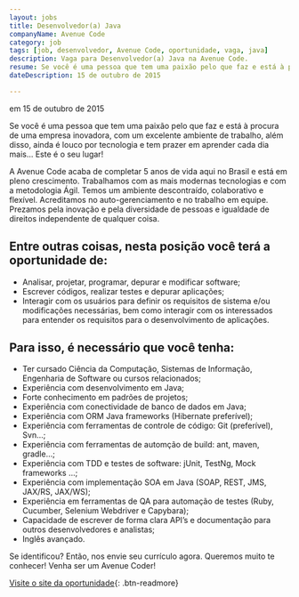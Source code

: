 ```yaml
---
layout: jobs
title: Desenvolvedor(a) Java
companyName: Avenue Code
category: job
tags: [job, desenvolvedor, Avenue Code, oportunidade, vaga, java]
description: Vaga para Desenvolvedor(a) Java na Avenue Code.
resume: Se você é uma pessoa que tem uma paixão pelo que faz e está à procura de uma empresa inovadora, com um excelente ambiente de trabalho, além disso, ainda é louco por tecnologia e tem prazer em aprender cada dia mais... Este é o seu lugar!
dateDescription: 15 de outubro de 2015

---
```

<p class="post-meta"> em 15 de outubro de 2015</p>

Se você é uma pessoa que tem uma paixão pelo que faz e está à procura de uma empresa inovadora, com um excelente ambiente de trabalho, além disso, ainda é louco por tecnologia e tem prazer em aprender cada dia mais...
Este é o seu lugar!

A Avenue Code acaba de completar 5 anos de vida aqui no Brasil e está em pleno crescimento.
Trabalhamos com as mais modernas tecnologias e com a metodologia Ágil. Temos um ambiente descontraído, colaborativo e flexível. Acreditamos no auto-gerenciamento e no trabalho em equipe. Prezamos pela inovação e pela diversidade de pessoas e igualdade de direitos independente de qualquer coisa.

## Entre outras coisas, nesta posição você terá a oportunidade de:
- Analisar, projetar, programar, depurar e modificar software;
- Escrever códigos, realizar testes e depurar aplicações;
- Interagir com os usuários para definir os requisitos de sistema e/ou modificações necessárias, bem como interagir com os interessados ​​para entender os requisitos para o desenvolvimento de aplicações.

## Para isso, é necessário que você tenha:
- Ter cursado Ciência da Computação, Sistemas de Informação, Engenharia de Software ou cursos relacionados;
- Experiência com desenvolvimento em Java;
- Forte conhecimento em padrões de projetos;
- Experiência com conectividade de banco de dados em Java;
- Experiência com ORM Java frameworks (Hibernate preferível);
- Experiência com ferramentas de controle de código: Git (preferível), Svn…;
- Experiência com ferramentas de automção de build: ant, maven, gradle…;
- Experiência com TDD e testes de software: jUnit, TestNg, Mock frameworks …;
- Experiência com implementação SOA em Java (SOAP, REST, JMS, JAX/RS, JAX/WS);
- Experiência em ferramentas de QA para automação de testes (Ruby, Cucumber, Selenium Webdriver e Capybara);
- Capacidade de escrever de forma clara API’s e documentação para outros desenvolvedores e analistas;
- Inglês avançado.

Se identificou? Então, nos envie seu currículo agora. Queremos muito te conhecer!
Venha ser um Avenue Coder!

[Visite o site da oportunidade](http://avenuecode.com/position?id=107534){: .btn-readmore}
